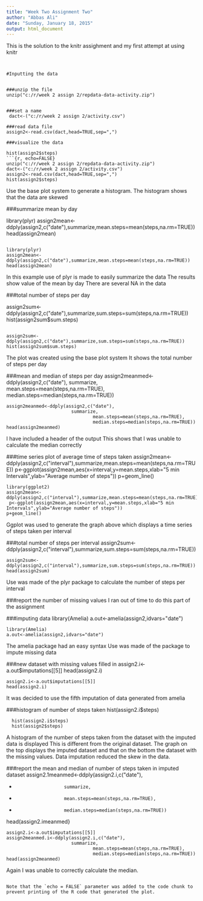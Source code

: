 ```yaml
---
title: "Week Two Assignment Two"
author: "Abbas Ali"
date: "Sunday, January 18, 2015"
output: html_document
---
```


This is the solution to the knitr assighment and my first attempt at using knitr


```{r eval=TRUE, echo=TRUE


#Inputting the data


###unzip the file
unzip("c:/r/week 2 assign 2/repdata-data-activity.zip")


###set a name
 dact<-("c:/r/week 2 assign 2/activity.csv")

###read data file
assign2<-read.csv(dact,head=TRUE,sep=",")

###visualize the data

hist(assign2$steps)
```{r, echo=FALSE}
unzip("c:/r/week 2 assign 2/repdata-data-activity.zip")
dact<-("c:/r/week 2 assign 2/activity.csv")
assign2<-read.csv(dact,head=TRUE,sep=",")
hist(assign2$steps)
```
Use the base plot system to generate a histogram.
The histogram shows that the data are skewed

###summarize mean by day

library(plyr)
assign2mean<-ddply(assign2,c("date"),summarize,mean.steps=mean(steps,na.rm=TRUE))
head(assign2mean)
```{r, echo=FALSE}

library(plyr)
assign2mean<-ddply(assign2,c("date"),summarize,mean.steps=mean(steps,na.rm=TRUE))
head(assign2mean)
```
In this example use of plyr is made to easily summarize the data
The results show value of the mean by day
There are several NA in the data

###total number of steps per day

assign2sum<-ddply(assign2,c("date"),summarize,sum.steps=sum(steps,na.rm=TRUE))
hist(assign2sum$sum.steps)

```{r, echo=FALSE}

assign2sum<-ddply(assign2,c("date"),summarize,sum.steps=sum(steps,na.rm=TRUE))
hist(assign2sum$sum.steps)
```


The plot was created using the base plot system
It shows the total number of steps per day

###mean and median of steps per day
assign2meanmed<-ddply(assign2,c("date"),
                        summarize,
                                mean.steps=mean(steps,na.rm=TRUE),
                                median.steps=median(steps,na.rm=TRUE))
                                
```{r, echo=FALSE}
assign2meanmed<-ddply(assign2,c("date"),
                        summarize,
                                mean.steps=mean(steps,na.rm=TRUE),
                                median.steps=median(steps,na.rm=TRUE))
head(assign2meanmed)
```


I have included a header of the output 
This shows that I was unable to calculate the median correctly

###time series plot of average time of steps taken
assign2mean<-ddply(assign2,c("interval"),summarize,mean.steps=mean(steps,na.rm=TRUE))
 p<-ggplot(assign2mean,aes(x=interval,y=mean.steps,xlab="5 min Intervals",ylab="Average number of steps"))
p+geom_line()

```{r, echo=FALSE}
library(ggplot2)
assign2mean<-ddply(assign2,c("interval"),summarize,mean.steps=mean(steps,na.rm=TRUE))
 p<-ggplot(assign2mean,aes(x=interval,y=mean.steps,xlab="5 min Intervals",ylab="Average number of steps"))
p+geom_line()

```


Ggplot was used to generate the graph above which displays a time series of steps taken per interval

###total number of steps per interval
assign2sum<-ddply(assign2,c("interval"),summarize,sum.steps=sum(steps,na.rm=TRUE))
``` {r,echo=FALSE}
assign2sum<-ddply(assign2,c("interval"),summarize,sum.steps=sum(steps,na.rm=TRUE))
head(assign2sum)
```

Use was made of the plyr package to calculate the number of steps per interval

###report the number of missing values
I ran out of time to do this part of the assignment

###imputing data
library(Amelia)
a.out<-amelia(assign2,idvars="date")
```{r,echo=FALSE}
library(Amelia)
a.out<-amelia(assign2,idvars="date")
```

The amelia package had an easy syntax
Use was made of the package to impute missing data

###new dataset with missing values filled in
assign2.i<-a.out$imputations[[5]]
head(assign2.i)

```{r,echo=FALSE}
assign2.i<-a.out$imputations[[5]]
head(assign2.i)

```

It was decided to use the fifth imputation of data generated from amelia

###histogram of number of steps taken
 hist(assign2.i$steps)
 
```{r,echo=FALSE}
  hist(assign2.i$steps)
  hist(assign2$steps)

```

A histogram of the number of steps taken from the dataset with the imputed data is displayed
This is different from the original dataset. The graph on the top displays the imputed dataset and that on the bottom the dataset with the missing values. Data imputation reduced the skew in the data.
 

###report the mean and median of number of steps taken in imputed dataset
assign2.1meanmed<-ddply(assign2.i,c("date"),
+                       summarize,
+                       mean.steps=mean(steps,na.rm=TRUE),
+                       median.steps=median(steps,na.rm=TRUE))
head(assign2.imeanmed}

```{r, echo=FALSE}
assign2.i<-a.out$imputations[[5]]
assign2meanmed.i<-ddply(assign2.i,c("date"),
                        summarize,
                                mean.steps=mean(steps,na.rm=TRUE),
                                median.steps=median(steps,na.rm=TRUE))
head(assign2meanmed)
```
Again I was unable to correctly calculate the median.

```

Note that the `echo = FALSE` parameter was added to the code chunk to prevent printing of the R code that generated the plot.
